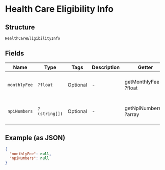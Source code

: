 
# Health Care Eligibility Info

## Structure

`HealthCareEligibilityInfo`

## Fields

| Name | Type | Tags | Description | Getter | Setter |
|  --- | --- | --- | --- | --- | --- |
| `monthlyFee` | `?float` | Optional | - | getMonthlyFee(): ?float | setMonthlyFee(?float monthlyFee): void |
| `npiNumbers` | `?(string[])` | Optional | - | getNpiNumbers(): ?array | setNpiNumbers(?array npiNumbers): void |

## Example (as JSON)

```json
{
  "monthlyFee": null,
  "npiNumbers": null
}
```

